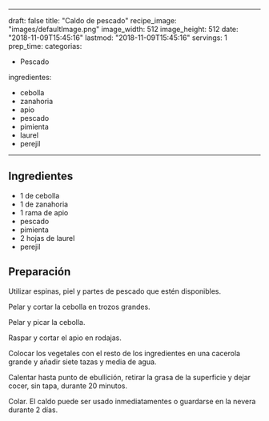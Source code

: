
---
draft: false
title: "Caldo de pescado"
recipe_image: "images/defaultImage.png"
image_width: 512
image_height: 512
date: "2018-11-09T15:45:16"
lastmod: "2018-11-09T15:45:16"
servings: 1
prep_time: 
categorias:
  - Pescado

ingredientes:
  - cebolla
  - zanahoria
  - apio
  - pescado
  - pimienta
  - laurel
  - perejil
---

## Ingredientes
- 1  de cebolla
- 1  de zanahoria
- 1 rama de apio
- pescado
- pimienta
- 2 hojas de laurel
- perejil

## Preparación
Utilizar espinas, piel y partes de pescado que estén disponibles.

Pelar y cortar la cebolla en trozos grandes.

Pelar y picar la cebolla.

Raspar y cortar el apio en rodajas.

Colocar los vegetales con el resto de los ingredientes en una cacerola grande y añadir siete tazas y media de agua.

Calentar hasta punto de ebullición, retirar la grasa de la superficie y dejar cocer, sin tapa, durante 20 minutos.

Colar. El caldo puede ser usado inmediatamentes o guardarse en la nevera durante 2 días.


